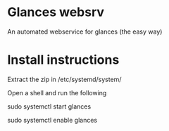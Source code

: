 # Glances websrv
An automated webservice for glances (the easy way)


# Install instructions

Extract the zip in /etc/systemd/system/

Open a shell and run the following

sudo systemctl start glances

sudo systemctl enable glances
